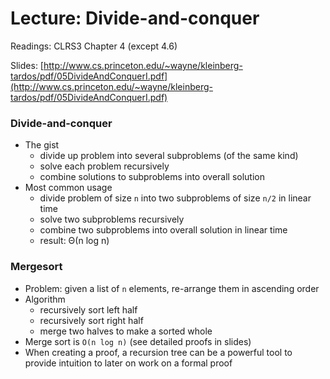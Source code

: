 # Lecture: Divide-and-conquer

Readings: CLRS3 Chapter 4 (except 4.6)

Slides: [http://www.cs.princeton.edu/~wayne/kleinberg-tardos/pdf/05DivideAndConquerI.pdf](http://www.cs.princeton.edu/~wayne/kleinberg-tardos/pdf/05DivideAndConquerI.pdf)

### Divide-and-conquer
- The gist
  - divide up problem into several subproblems (of the same kind)
  - solve each problem recursively
  - combine solutions to subproblems into overall solution
- Most common usage
  - divide problem of size ``n`` into two subproblems of size ``n/2`` in linear time
  - solve two subproblems recursively
  - combine two subproblems into overall solution in linear time
  - result: Θ(n log n)

### Mergesort
- Problem: given a list of ``n`` elements, re-arrange them in ascending order
- Algorithm
  - recursively sort left half
  - recursively sort right half
  - merge two halves to make a sorted whole
- Merge sort is ``O(n log n)`` (see detailed proofs in slides)
- When creating a proof, a recursion tree can be a powerful tool to provide intuition to later on work on a formal proof
